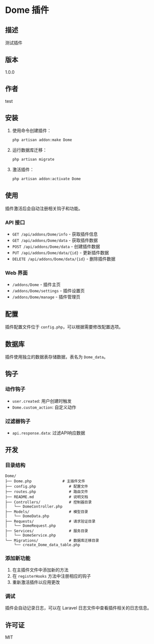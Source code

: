 # Dome 插件

## 描述

测试插件

## 版本

1.0.0

## 作者

test

## 安装

1. 使用命令创建插件：
   ```bash
   php artisan addon:make Dome
   ```

2. 运行数据库迁移：
   ```bash
   php artisan migrate
   ```

3. 激活插件：
   ```bash
   php artisan addon:activate Dome
   ```

## 使用

插件激活后会自动注册相关钩子和功能。

### API 接口

- `GET /api/addons/Dome/info` - 获取插件信息
- `GET /api/addons/Dome/data` - 获取插件数据
- `POST /api/addons/Dome/data` - 创建插件数据
- `PUT /api/addons/Dome/data/{id}` - 更新插件数据
- `DELETE /api/addons/Dome/data/{id}` - 删除插件数据

### Web 界面

- `/addons/Dome` - 插件主页
- `/addons/Dome/settings` - 插件设置页
- `/addons/Dome/manage` - 插件管理页

## 配置

插件配置文件位于 `config.php`，可以根据需要修改配置选项。

## 数据库

插件使用独立的数据表存储数据，表名为 `Dome_data`。

## 钩子

### 动作钩子

- `user.created`: 用户创建时触发
- `Dome.custom_action`: 自定义动作

### 过滤器钩子

- `api.response.data`: 过滤API响应数据

## 开发

### 目录结构

```
Dome/
├── Dome.php              # 主插件文件
├── config.php               # 配置文件
├── routes.php               # 路由文件
├── README.md                # 说明文档
├── Controllers/             # 控制器目录
│   └── DomeController.php
├── Models/                  # 模型目录
│   └── DomeData.php
├── Requests/                # 请求验证目录
│   └── DomeRequest.php
├── Services/                # 服务目录
│   └── DomeService.php
└── Migrations/              # 数据库迁移目录
    └── create_Dome_data_table.php
```

### 添加新功能

1. 在主插件文件中添加新的方法
2. 在 `registerHooks` 方法中注册相应的钩子
3. 重新激活插件以应用更改

### 调试

插件会自动记录日志，可以在 Laravel 日志文件中查看插件相关的日志信息。

## 许可证

MIT
